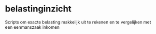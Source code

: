 # belastinginzicht
Scripts om exacte belasting makkelijk uit te rekenen en te vergelijken met een eenmanszaak inkomen
